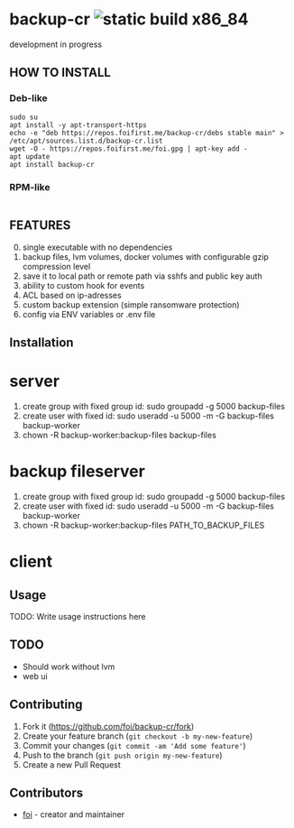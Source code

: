 # backup-cr ![static build x86_84](https://github.com/foi/backup-cr/actions/workflows/ci.yml/badge.svg)

development in progress

## HOW TO INSTALL

### Deb-like

```
sudo su
apt install -y apt-transport-https
echo -e "deb https://repos.foifirst.me/backup-cr/debs stable main" > /etc/apt/sources.list.d/backup-cr.list
wget -O - https://repos.foifirst.me/foi.gpg | apt-key add -
apt update
apt install backup-cr

```
### RPM-like

```

```

## FEATURES

0. single executable with no dependencies
1. backup files, lvm volumes, docker volumes with configurable gzip compression level
2. save it to local path or remote path via sshfs and public key auth
3. ability to custom hook for events
4. ACL based on ip-adresses
5. custom backup extension (simple ransomware protection)
6. config via ENV variables or .env file

## Installation

# server

  1. create group with fixed group id: sudo groupadd -g 5000 backup-files
  2. create user with fixed id: sudo useradd -u 5000 -m -G backup-files backup-worker
  3. chown -R backup-worker:backup-files backup-files

# backup fileserver

  1. create group with fixed group id: sudo groupadd -g 5000 backup-files
  2. create user with fixed id: sudo useradd -u 5000 -m -G backup-files backup-worker
  3. chown -R backup-worker:backup-files PATH_TO_BACKUP_FILES

# client

## Usage

TODO: Write usage instructions here

## TODO

* Should work without lvm
* web ui

## Contributing

1. Fork it (<https://github.com/foi/backup-cr/fork>)
2. Create your feature branch (`git checkout -b my-new-feature`)
3. Commit your changes (`git commit -am 'Add some feature'`)
4. Push to the branch (`git push origin my-new-feature`)
5. Create a new Pull Request

## Contributors

- [foi](https://github.com/foi) - creator and maintainer
